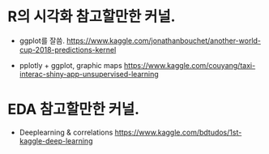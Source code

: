 # R의 시각화 참고할만한 커널.

- ggplot를 잘씀.
https://www.kaggle.com/jonathanbouchet/another-world-cup-2018-predictions-kernel

- pplotly + ggplot, graphic maps
https://www.kaggle.com/couyang/taxi-interac-shiny-app-unsupervised-learning

# EDA 참고할만한 커널.

- Deeplearning & correlations
https://www.kaggle.com/bdtudos/1st-kaggle-deep-learning
